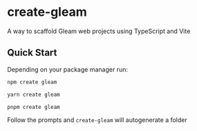 # create-gleam

A way to scaffold Gleam web projects using TypeScript and Vite

## Quick Start

Depending on your package manager run:

```sh
npm create gleam
```
```sh
yarn create gleam
```
```sh
pnpm create gleam
```

Follow the prompts and `create-gleam` will autogenerate a folder
